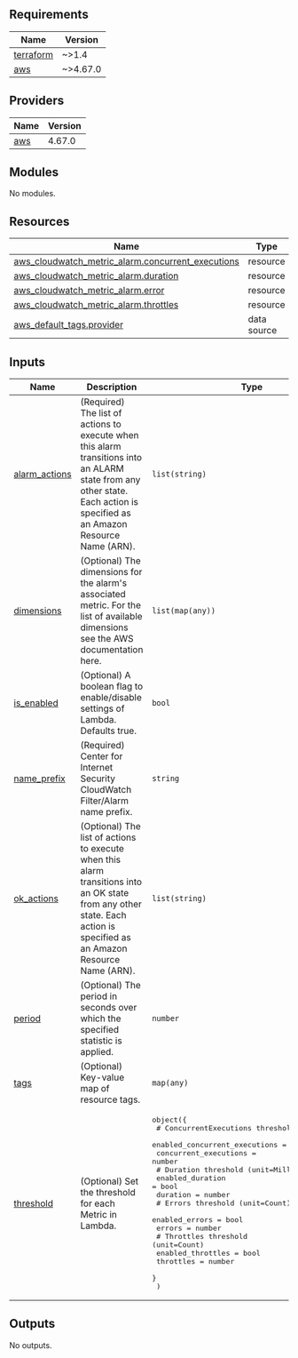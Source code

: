 <!-- BEGIN_TF_DOCS -->
## Requirements

| Name | Version |
|------|---------|
| <a name="requirement_terraform"></a> [terraform](#requirement\_terraform) | ~>1.4 |
| <a name="requirement_aws"></a> [aws](#requirement\_aws) | ~>4.67.0 |

## Providers

| Name | Version |
|------|---------|
| <a name="provider_aws"></a> [aws](#provider\_aws) | 4.67.0 |

## Modules

No modules.

## Resources

| Name | Type |
|------|------|
| [aws_cloudwatch_metric_alarm.concurrent_executions](https://registry.terraform.io/providers/hashicorp/aws/latest/docs/resources/cloudwatch_metric_alarm) | resource |
| [aws_cloudwatch_metric_alarm.duration](https://registry.terraform.io/providers/hashicorp/aws/latest/docs/resources/cloudwatch_metric_alarm) | resource |
| [aws_cloudwatch_metric_alarm.error](https://registry.terraform.io/providers/hashicorp/aws/latest/docs/resources/cloudwatch_metric_alarm) | resource |
| [aws_cloudwatch_metric_alarm.throttles](https://registry.terraform.io/providers/hashicorp/aws/latest/docs/resources/cloudwatch_metric_alarm) | resource |
| [aws_default_tags.provider](https://registry.terraform.io/providers/hashicorp/aws/latest/docs/data-sources/default_tags) | data source |

## Inputs

| Name | Description | Type | Default | Required |
|------|-------------|------|---------|:--------:|
| <a name="input_alarm_actions"></a> [alarm\_actions](#input\_alarm\_actions) | (Required) The list of actions to execute when this alarm transitions into an ALARM state from any other state. Each action is specified as an Amazon Resource Name (ARN). | `list(string)` | n/a | yes |
| <a name="input_dimensions"></a> [dimensions](#input\_dimensions) | (Optional) The dimensions for the alarm's associated metric. For the list of available dimensions see the AWS documentation here. | `list(map(any))` | `[]` | no |
| <a name="input_is_enabled"></a> [is\_enabled](#input\_is\_enabled) | (Optional) A boolean flag to enable/disable settings of Lambda. Defaults true. | `bool` | `true` | no |
| <a name="input_name_prefix"></a> [name\_prefix](#input\_name\_prefix) | (Required) Center for Internet Security CloudWatch Filter/Alarm name prefix. | `string` | n/a | yes |
| <a name="input_ok_actions"></a> [ok\_actions](#input\_ok\_actions) | (Optional) The list of actions to execute when this alarm transitions into an OK state from any other state. Each action is specified as an Amazon Resource Name (ARN). | `list(string)` | `null` | no |
| <a name="input_period"></a> [period](#input\_period) | (Optional) The period in seconds over which the specified statistic is applied. | `number` | `300` | no |
| <a name="input_tags"></a> [tags](#input\_tags) | (Optional) Key-value map of resource tags. | `map(any)` | `null` | no |
| <a name="input_threshold"></a> [threshold](#input\_threshold) | (Optional) Set the threshold for each Metric in Lambda. | <pre>object({<br>    # ConcurrentExecutions threshold (unit=Count)<br>    enabled_concurrent_executions = bool<br>    concurrent_executions         = number<br>    # Duration threshold (unit=Milliseconds)<br>    enabled_duration = bool<br>    duration         = number<br>    # Errors threshold (unit=Count)<br>    enabled_errors = bool<br>    errors         = number<br>    # Throttles threshold (unit=Count)<br>    enabled_throttles = bool<br>    throttles         = number<br>    }<br>  )</pre> | <pre>{<br>  "concurrent_executions": 500,<br>  "duration": 10000,<br>  "enabled_concurrent_executions": true,<br>  "enabled_duration": true,<br>  "enabled_errors": true,<br>  "enabled_throttles": true,<br>  "errors": 1,<br>  "throttles": 10<br>}</pre> | no |

## Outputs

No outputs.
<!-- END_TF_DOCS -->
